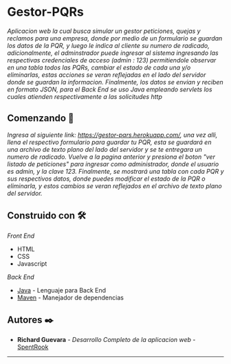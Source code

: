 # Gestor-PQRs

_Aplicacion web la cual busca simular un gestor peticiones, quejas y reclamos para una empresa, donde por medio de un formulario se guardan los datos de la PQR, y luego le 
indica al cliente su numero de radicado, adicionalmente, el adminstrador puede ingresar al sistema ingresando las respectivas credenciales de acceso (admin : 123) permitiendole
observar en una tabla todos las PQRs, cambiar el estado de cada una y/o eliminarlas, estas acciones se veran reflejadas en el lado del servidor donde se guardan la informacion.
Finalmente, los datos se envian y reciben en formato JSON, para el Back End se uso Java empleando servlets los cuales atienden respectivamente a las solicitudes http_

## Comenzando 🚀

_Ingresa al siguiente link: https://gestor-pqrs.herokuapp.com/, una vez alli, llena el respectivo formulario para guardar tu PQR, esta se guardará en una archivo de texto plano
del lado del servidor y se te entregara un numero de radicado. Vuelve a la pagina anterior y presiona el boton "ver listado de peticiones" para ingresar como administrador,
donde el usuario es admin, y la clave 123. Finalmente, se mostrará una tabla con cada PQR y sus respectivos datos, donde puedes modificar el estado de la PQR o eliminarla, y 
estos cambios se veran reflejados en el archivo de texto plano del servidor._

## Construido con 🛠️

_Front End_

* HTML
* CSS
* Javascript

_Back End_

* [Java](https://www.java.com/es/) - Lenguaje para Back End
* [Maven](https://maven.apache.org/) - Manejador de dependencias

## Autores ✒️

* **Richard Guevara** - *Desarrollo Completo de la aplicacion web* - [SpentRook](https://github.com/SpentRook)


---
